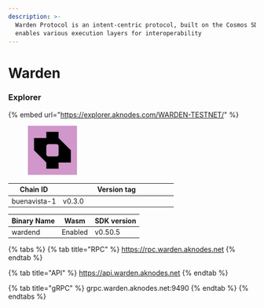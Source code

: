 ```yaml
---
description: >-
  Warden Protocol is an intent-centric protocol, built on the Cosmos SDK, that
  enables various execution layers for interoperability
---
```


# Warden

### Explorer

{% embed url="https://explorer.aknodes.com/WARDEN-TESTNET/" %}

<figure><img src="../.gitbook/assets/158038121.jpeg" alt="" width="100"><figcaption></figcaption></figure>





<table><thead><tr><th>Chain ID</th><th width="218.33333333333331">Version tag</th></tr></thead><tbody><tr><td>buenavista-1</td><td>v0.3.0</td></tr></tbody></table>



| Binary Name | Wasm    | SDK version |
| ----------- | ------- | ----------- |
| wardend     | Enabled | v0.50.5     |

{% tabs %}
{% tab title="RPC" %}
https://rpc.warden.aknodes.net
{% endtab %}

{% tab title="API" %}
https://api.warden.aknodes.net
{% endtab %}

{% tab title="gRPC" %}
grpc.warden.aknodes.net:9490
{% endtab %}
{% endtabs %}
